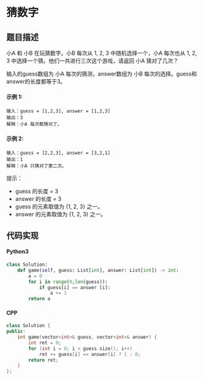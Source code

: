 # 猜数字

## 题目描述
小A 和 小B 在玩猜数字。小B 每次从 1, 2, 3 中随机选择一个，小A 每次也从 1, 2, 3 中选择一个猜。他们一共进行三次这个游戏，请返回 小A 猜对了几次？

输入的guess数组为 小A 每次的猜测，answer数组为 小B 每次的选择。guess和answer的长度都等于3。

#### 示例 1:
```
输入：guess = [1,2,3], answer = [1,2,3]
输出：3
解释：小A 每次都猜对了。
```
#### 示例 2:
```
输入：guess = [2,2,3], answer = [3,2,1]
输出：1
解释：小A 只猜对了第二次。
```

提示：

- guess 的长度 = 3
- answer 的长度 = 3
- guess 的元素取值为 {1, 2, 3} 之一。
- answer 的元素取值为 {1, 2, 3} 之一。

## 代码实现
#### Python3
```python
class Solution:
    def game(self, guess: List[int], answer: List[int]) -> int:
        a = 0
        for i in range(0,len(guess)):
            if guess[i] == answer [i]:
                a += 1
        return a
```
#### CPP
```C++
class Solution {
public:
    int game(vector<int>& guess, vector<int>& answer) {
        int ret = 0;
        for (int i = 0; i < guess.size(); i++)
            ret += guess[i] == answer[i] ? 1 : 0;
        return ret;
    }
};
```